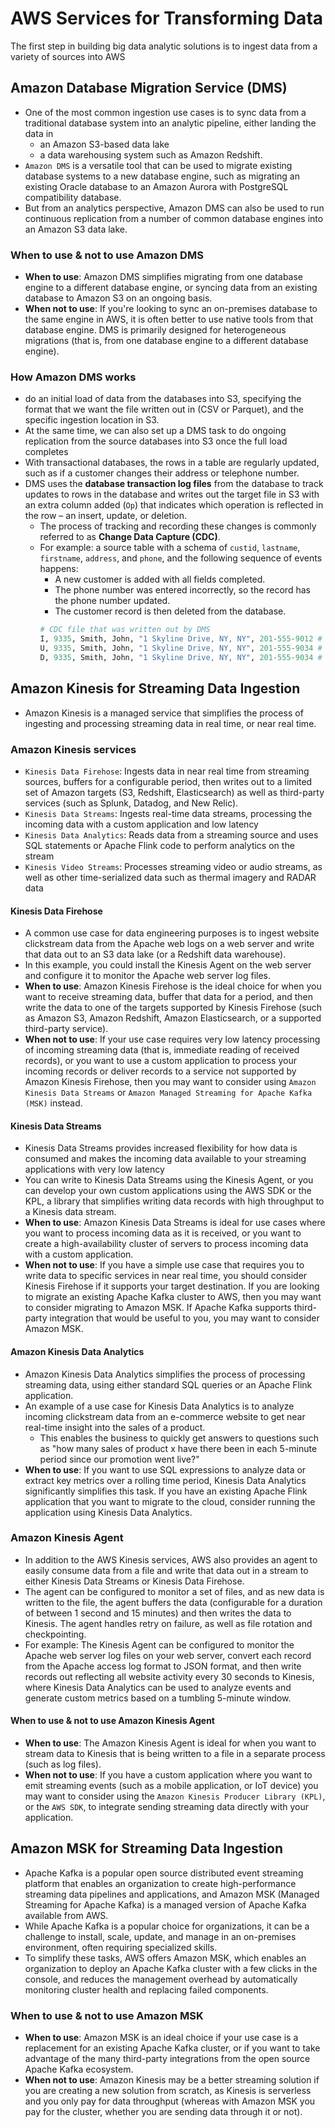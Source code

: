 # AWS Services for Transforming Data
The first step in building big data analytic solutions is to ingest data from a variety of sources into AWS

## Amazon Database Migration Service (DMS)
- One of the most common ingestion use cases is to sync data from a traditional database system into an analytic pipeline, either landing the data in 
  - an Amazon S3-based data lake
  - a data warehousing system such as Amazon Redshift.
- `Amazon DMS` is a versatile tool that can be used to migrate existing database systems to a new database engine, such as migrating an existing Oracle database to an Amazon Aurora with PostgreSQL compatibility database. 
- But from an analytics perspective, Amazon DMS can also be used to run continuous replication from a number of common database engines into an Amazon S3 data lake.
### When to use & not to use Amazon DMS
- **When to use**: Amazon DMS simplifies migrating from one database engine to a different database engine, or syncing data from an existing database to Amazon S3 on an ongoing basis.
- **When not to use**: If you're looking to sync an on-premises database to the same engine in AWS, it is often better to use native tools from that database engine. DMS is primarily designed for heterogeneous migrations (that is, from one database engine to a different database engine).
### How Amazon DMS works
- do an initial load of data from the databases into S3, specifying the format that we want the file written out in (CSV or Parquet), and the specific ingestion location in S3.
- At the same time, we can also set up a DMS task to do ongoing replication from the source databases into S3 once the full load completes
- With transactional databases, the rows in a table are regularly updated, such as if a customer changes their address or telephone number. 
- DMS uses the **database transaction log files** from the database to track updates to rows in the database and writes out the target file in S3 with an extra column added (`Op`) that indicates which operation is reflected in the row – an insert, update, or deletion.
  - The process of tracking and recording these changes is commonly referred to as **Change Data Capture (CDC)**. 
  - For example: a source table with a schema of `custid`, `lastname`, `firstname`, `address`, and `phone`, and the following sequence of events happens:
    - A new customer is added with all fields completed.
    - The phone number was entered incorrectly, so the record has the phone number updated.
    - The customer record is then deleted from the database.
    ```Python
    # CDC file that was written out by DMS
    I, 9335, Smith, John, "1 Skyline Drive, NY, NY", 201-555-9012 # a new record was inserted into the table (represented by the I in the first column).
    U, 9335, Smith, John, "1 Skyline Drive, NY, NY", 201-555-9034 # a record was updated (represented by the U in the first column)
    D, 9335, Smith, John, "1 Skyline Drive, NY, NY", 201-555-9034 # this record was deleted from the table (represented by the D in the first column)
    ```
## Amazon Kinesis for Streaming Data Ingestion
- Amazon Kinesis is a managed service that simplifies the process of ingesting and processing streaming data in real time, or near real time.
### Amazon Kinesis services
  - `Kinesis Data Firehose`: Ingests  data in near real time from streaming sources, buffers for a configurable period, then writes out to a limited set of Amazon targets (S3, Redshift, Elasticsearch) as well as third-party services (such as Splunk, Datadog, and New Relic).
  - `Kinesis Data Streams`: Ingests real-time data streams, processing the incoming data with a custom application and low latency
  - `Kinesis Data Analytics`: Reads data from a streaming source and uses SQL statements or Apache Flink code to perform analytics on the stream
  - `Kinesis Video Streams`: Processes streaming video or audio streams, as well as other time-serialized data such as thermal imagery and RADAR data
#### Kinesis Data Firehose
- A common use case for data engineering purposes is to ingest website clickstream data from the Apache web logs on a web server and write that data out to an S3 data lake (or a Redshift data warehouse).
- In this example, you could install the Kinesis Agent on the web server and configure it to monitor the Apache web server log files.
- **When to use**: Amazon Kinesis Firehose is the ideal choice for when you want to receive streaming data, buffer that data for a period, and then write the data to one of the targets supported by Kinesis Firehose (such as Amazon S3, Amazon Redshift, Amazon Elasticsearch, or a supported third-party service).
- **When not to use**: If your use case requires very low latency processing of incoming streaming data (that is, immediate reading of received records), or you want to use a custom application to process your incoming records or deliver records to a service not supported by Amazon Kinesis Firehose, then you may want to consider using `Amazon Kinesis Data Streams` or `Amazon Managed Streaming for Apache Kafka (MSK)` instead.

#### Kinesis Data Streams
- Kinesis Data Streams provides increased flexibility for how data is consumed and makes the incoming data available to your streaming applications with very low latency 
- You can write to Kinesis Data Streams using the Kinesis Agent, or you can develop your own custom applications using the AWS SDK or the KPL, a library that simplifies writing data records with high throughput to a Kinesis data stream.
- **When to use**: Amazon Kinesis Data Streams is ideal for use cases where you want to process incoming data as it is received, or you want to create a high-availability cluster of servers to process incoming data with a custom application.
- **When not to use**: If you have a simple use case that requires you to write data to specific services in near real time, you should consider Kinesis Firehose if it supports your target destination. If you are looking to migrate an existing Apache Kafka cluster to AWS, then you may want to consider migrating to Amazon MSK. If Apache Kafka supports third-party integration that would be useful to you, you may want to consider Amazon MSK.

#### Amazon Kinesis Data Analytics
- Amazon Kinesis Data Analytics simplifies the process of processing streaming data, using either standard SQL queries or an Apache Flink application.
- An example of a use case for Kinesis Data Analytics is to analyze incoming clickstream data from an e-commerce website to get near real-time insight into the sales of a product. 
  - This enables the business to quickly get answers to questions such as "how many sales of product x have there been in each 5-minute period since our promotion went live?"
- **When to use**: If you want to use SQL expressions to analyze data or extract key metrics over a rolling time period, Kinesis Data Analytics significantly simplifies this task. If you have an existing Apache Flink application that you want to migrate to the cloud, consider running the application using Kinesis Data Analytics. 
### Amazon Kinesis Agent
- In addition to the AWS Kinesis services, AWS also provides an agent to easily consume data from a file and write that data out in a stream to either Kinesis Data Streams or Kinesis Data Firehose.
- The agent can be configured to monitor a set of files, and as new data is written to the file, the agent buffers the data (configurable for a duration of between 1 second and 15 minutes) and then writes the data to Kinesis. The agent handles retry on failure, as well as file rotation and checkpointing.
- For example: The Kinesis Agent can be configured to monitor the Apache web server log files on your web server, convert each record from the Apache access log format to JSON format, and then write records out reflecting all website activity every 30 seconds to Kinesis, where Kinesis Data Analytics can be used to analyze events and generate custom metrics based on a tumbling 5-minute window.

#### When to use & not to use Amazon Kinesis Agent
- **When to use**: The Amazon Kinesis Agent is ideal for when you want to stream data to Kinesis that is being written to a file in a separate process (such as log files).
- **When not to use**: If you have a custom application where you want to emit streaming events (such as a mobile application, or IoT device) you may want to consider using the `Amazon Kinesis Producer Library (KPL)`, or the `AWS SDK`, to integrate sending streaming data directly with your application.

## Amazon MSK for Streaming Data Ingestion
- Apache Kafka is a popular open source distributed event streaming platform that enables an organization to create high-performance streaming data pipelines and applications, and Amazon MSK (Managed Streaming for Apache Kafka) is a managed version of Apache Kafka available from AWS.
- While Apache Kafka is a popular choice for organizations, it can be a challenge to install, scale, update, and manage in an on-premises environment, often requiring specialized skills. 
- To simplify these tasks, AWS offers Amazon MSK, which enables an organization to deploy an Apache Kafka cluster with a few clicks in the console, and reduces the management overhead by automatically monitoring cluster health and replacing failed components.

### When to use & not to use Amazon MSK
- **When to use**: Amazon MSK is an ideal choice if your use case is a replacement for an existing Apache Kafka cluster, or if you want to take advantage of the many third-party integrations from the open source Apache Kafka ecosystem.
- **When not to use**: Amazon Kinesis may be a better streaming solution if you are creating a new solution from scratch, as Kinesis is serverless and you only pay for data throughput (whereas with Amazon MSK you pay for the cluster, whether you are sending data through it or not).
